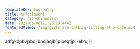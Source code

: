 ```yaml
---
templateKey: faq-entry
title: hrfztiguohi
category: fachchinesisch
date: 2021-03-08T11:25:28.444Z
featuredVideo: /img/girls-are-talking-sitting-at-a-cafe.mp4
---
```

adfgkdpbvjhbdijbndjaqibfjpibeqtjpi+ebrqji+
